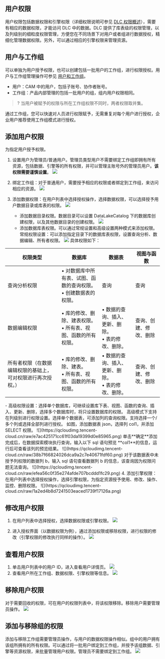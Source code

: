 ## 用户权限
用户权限包括数据权限和引擎权限（详细权限说明可参见 [DLC 权限概述](https://cloud.tencent.com/document/product/1342/61548)），需要有相应的数据权限，才能访问 DLC 中的数据。DLC 提供了库表级的权限管理，以及列级别的细粒度权限管理，方便您在不同场景下对用户或者组进行数据授权，精细化管理数据权限。另外，可以通过相应的引擎权限来管理资源。

## 用户与工作组
可以单独为用户授予权限，也可以创建包括一批用户的工作组，进行权限授权。用户与工作组管理操作可参见 [用户和工作组](https://cloud.tencent.com/document/product/1342/71250)。
- 用户：CAM 中的用户，包括子账号、协作者账号。
- 工作组：产品内部管理的包括一批用户的组，组内用户权限相同。
>? 当用户被赋予的权限与所在工作组权限不同时，两者权限取并集。

通过工作组，您可以快速对人员进行权限赋予，无需重复对每个用户进行授权，企业用户推荐使用工作组模式进行授权。

## 添加用户权限
为指定用户授予权限。
1. 设置用户为管理员/普通用户。管理员类型用户不需要绑定工作组即拥有所有资源，包括数据、引擎等的所有权限，并可以管理主账号外的管理员用户。**该权限需要谨慎设置**。
![](https://qcloudimg.tencent-cloud.cn/raw/08c531654999fa1b6dcbd016abc395ab.png)

2.  绑定工作组：对于普通用户，需要授予相应的权限或者绑定到工作组，来访问相应的资源。
![](https://qcloudimg.tencent-cloud.cn/raw/5f6ca4fc7955f036ccd25fea0e6aea03.png)

3. 添加数据权限：在用户列表中选择授权操作，选择数据权限，可以选择授予用户数据目录或库表的权限。
![](https://qcloudimg.tencent-cloud.cn/raw/5725a4fde76a54aba5e9383ca95bf504.png)
	- 添加数据目录权限。数据目录可以设置 DataLakeCatalog 下的数据库创建权限，以及其他数据目录的创建权限。
![](https://qcloudimg.tencent-cloud.cn/raw/1c5ff1c45bf62c5830694debb24ef6c1.png)
	- 添加数据库表权限。可以通过常规设置和高级设置两种模式来添加权限。常规权限设置：可以添加指定目录下的数据库表权限，设置查询分析、数据编辑、所有者权限。
![](https://qcloudimg.tencent-cloud.cn/raw/dd010a9d2fc2b47d1d63d5377953c310.png)
具体权限如下：
<table>
<thead>
<tr>
<th >权限类型</th>
<th >数据库</th>
<th >数据表</th>
<th >视图与函数</th>
</tr>
</thead>
<tbody>
<tr>
<td>查询分析权限</td>
<td>&bull; 对数据库中所有表、试图、函数的查询权限。
<br>&bull; 创建数据表的权限。</td>
<td>查询</td>
<td>查询</td>
</tr>
<tr>
<td>数据编辑权限</td>
<td>&bull;  库的修改、删除、建表权限。
<br>&bull;  所有表、视图、函数的所有权限。</td>
<td>&bull;  数据的查询、插入、更新、删除。
<br>&bull;  表的修改、删除。</td>
<td>查询、创建、修改、删除</td>
</tr>
<tr>
<td>所有者权限（在数据编辑权限的基础上，可对权限进行再次授权。）</td>
<td>&bull;  库的修改、删除、建表。
<br>&bull;  所有表、视图、函数的所有权限。</td>
<td>&bull;  数据的查询、插入、更新、删除。
<br>&bull;  表的修改、删除。</li></td>
<td>查询、创建、修改、删除</td>
</tr>
</tbody>
</table>
	- 高级权限设置：选择单个数据库，可继续设置库下表、视图、函数的查询、插入、更新、删除，选择多个数据库时，将只设置数据库的权限。
高级模式下支持在列级别进行权限设置。选择单个数据表，可添加列的查询权限。支持选择一个/多个列或选择全部列进行授权。
如图，添加数据表 json，选择列 col1，并添加 SELECT 权限。
![](https://qcloudimg.tencent-cloud.cn/raw/e7ac425171cc61f03da19399d0e85965.png)
单击**确定**添加完成后，在数据探索模块执行查询，输入以下 sql 语句预览 **col1**的信息，运行后可查看该列的预览结果。
![](https://qcloudimg.tencent-cloud.cn/raw/38b7f66824026dca9a2c7e40671fdf60.png)
对于该数据表中未授予列权限的数据列 b，输入 sql 语句查看数据列 b 的信息，该查询因为权限问题无法查询。
![](https://qcloudimg.tencent-cloud.cn/raw/efea56c0f35e274afde707bcddd1fc29.png)
4. 添加引擎权限：在用户列表中选择授权操作，选择引擎权限，为指定资源授予使用、修改、操作、监控、删除权限。
![](https://qcloudimg.tencent-cloud.cn/raw/1a2ed4b8d7241503eaced1739f17126a.png)

## 修改用户权限
1. 在用户列表中选择授权，选择数据权限或引擎权限。
![](https://qcloudimg.tencent-cloud.cn/raw/9f07e1f59e493f151990dc1b65bd934a.png)

2. 进入授权界面（以数据权限为例），通过添加权限或移除权限，进行权限的修改（引擎权限的修改执行同样的操作）。
![](https://qcloudimg.tencent-cloud.cn/raw/c6231de783232a8d0d4fb391f357b157.png)

## 查看用户权限
1. 单击用户列表中的用户 ID，进入查看用户详情页。
![](https://qcloudimg.tencent-cloud.cn/raw/6d25e60d4f0195052926b7599c12e85c.png)
2. 查看用户所在工作组、数据权限、引擎权限等信息。
![](https://qcloudimg.tencent-cloud.cn/raw/9eb8af39539abaef63b6db00a75fed45.png)

## 移除用户权限
对于需要回收的权限，可在用户的权限列表中，将该权限移除。移除用户需要管理员操作。
![](https://qcloudimg.tencent-cloud.cn/raw/d927b527ec98f97fa72269f63c0acbde.png)

## 添加与移除组的权限
添加与移除工作组需要管理员操作，与用户的数据权限操作相似。组中的用户拥有该组所拥有的所有权限。可以通过将一批用户绑定到工作组，并授予该组数据、引擎等资源权限，来批量管理用户权限。管理员不需要绑定到工作组。
![](https://qcloudimg.tencent-cloud.cn/raw/b082df14e9f3f1100529b436fc2f08be.png)
